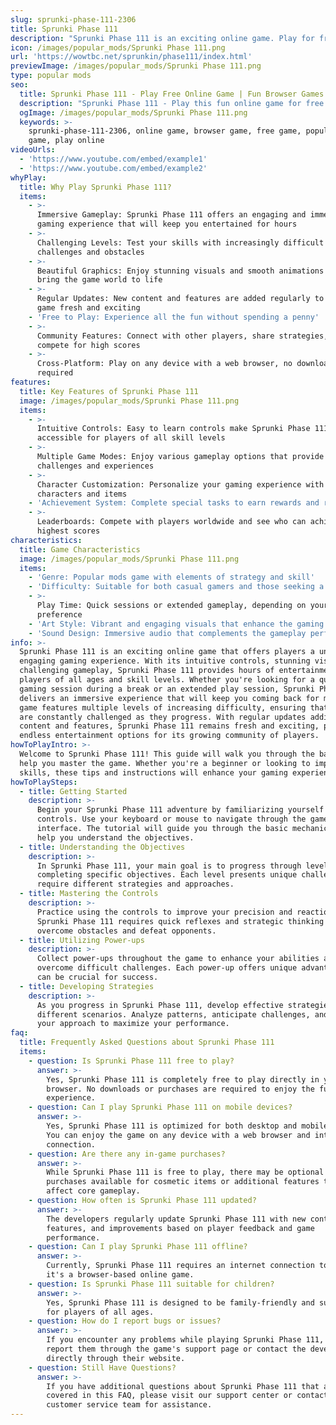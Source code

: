 ```yaml
---
slug: sprunki-phase-111-2306
title: Sprunki Phase 111
description: "Sprunki Phase 111 is an exciting online game. Play for free directly in your browser!"
icon: /images/popular_mods/Sprunki Phase 111.png
url: 'https://wowtbc.net/sprunkin/phase111/index.html'
previewImage: /images/popular_mods/Sprunki Phase 111.png
type: popular mods
seo:
  title: Sprunki Phase 111 - Play Free Online Game | Fun Browser Games
  description: "Sprunki Phase 111 - Play this fun online game for free in your browser. No download required!"
  ogImage: /images/popular_mods/Sprunki Phase 111.png
  keywords: >-
    sprunki-phase-111-2306, online game, browser game, free game, popular mods
    game, play online
videoUrls:
  - 'https://www.youtube.com/embed/example1'
  - 'https://www.youtube.com/embed/example2'
whyPlay:
  title: Why Play Sprunki Phase 111?
  items:
    - >-
      Immersive Gameplay: Sprunki Phase 111 offers an engaging and immersive
      gaming experience that will keep you entertained for hours
    - >-
      Challenging Levels: Test your skills with increasingly difficult
      challenges and obstacles
    - >-
      Beautiful Graphics: Enjoy stunning visuals and smooth animations that
      bring the game world to life
    - >-
      Regular Updates: New content and features are added regularly to keep the
      game fresh and exciting
    - 'Free to Play: Experience all the fun without spending a penny'
    - >-
      Community Features: Connect with other players, share strategies, and
      compete for high scores
    - >-
      Cross-Platform: Play on any device with a web browser, no downloads
      required
features:
  title: Key Features of Sprunki Phase 111
  image: /images/popular_mods/Sprunki Phase 111.png
  items:
    - >-
      Intuitive Controls: Easy to learn controls make Sprunki Phase 111
      accessible for players of all skill levels
    - >-
      Multiple Game Modes: Enjoy various gameplay options that provide different
      challenges and experiences
    - >-
      Character Customization: Personalize your gaming experience with unique
      characters and items
    - 'Achievement System: Complete special tasks to earn rewards and recognition'
    - >-
      Leaderboards: Compete with players worldwide and see who can achieve the
      highest scores
characteristics:
  title: Game Characteristics
  image: /images/popular_mods/Sprunki Phase 111.png
  items:
    - 'Genre: Popular mods game with elements of strategy and skill'
    - 'Difficulty: Suitable for both casual gamers and those seeking a challenge'
    - >-
      Play Time: Quick sessions or extended gameplay, depending on your
      preference
    - 'Art Style: Vibrant and engaging visuals that enhance the gaming experience'
    - 'Sound Design: Immersive audio that complements the gameplay perfectly'
info: >-
  Sprunki Phase 111 is an exciting online game that offers players a unique and
  engaging gaming experience. With its intuitive controls, stunning visuals, and
  challenging gameplay, Sprunki Phase 111 provides hours of entertainment for
  players of all ages and skill levels. Whether you're looking for a quick
  gaming session during a break or an extended play session, Sprunki Phase 111
  delivers an immersive experience that will keep you coming back for more. The
  game features multiple levels of increasing difficulty, ensuring that players
  are constantly challenged as they progress. With regular updates adding new
  content and features, Sprunki Phase 111 remains fresh and exciting, providing
  endless entertainment options for its growing community of players.
howToPlayIntro: >-
  Welcome to Sprunki Phase 111! This guide will walk you through the basics and
  help you master the game. Whether you're a beginner or looking to improve your
  skills, these tips and instructions will enhance your gaming experience.
howToPlaySteps:
  - title: Getting Started
    description: >-
      Begin your Sprunki Phase 111 adventure by familiarizing yourself with the
      controls. Use your keyboard or mouse to navigate through the game
      interface. The tutorial will guide you through the basic mechanics and
      help you understand the objectives.
  - title: Understanding the Objectives
    description: >-
      In Sprunki Phase 111, your main goal is to progress through levels by
      completing specific objectives. Each level presents unique challenges that
      require different strategies and approaches.
  - title: Mastering the Controls
    description: >-
      Practice using the controls to improve your precision and reaction time.
      Sprunki Phase 111 requires quick reflexes and strategic thinking to
      overcome obstacles and defeat opponents.
  - title: Utilizing Power-ups
    description: >-
      Collect power-ups throughout the game to enhance your abilities and
      overcome difficult challenges. Each power-up offers unique advantages that
      can be crucial for success.
  - title: Developing Strategies
    description: >-
      As you progress in Sprunki Phase 111, develop effective strategies for
      different scenarios. Analyze patterns, anticipate challenges, and adapt
      your approach to maximize your performance.
faq:
  title: Frequently Asked Questions about Sprunki Phase 111
  items:
    - question: Is Sprunki Phase 111 free to play?
      answer: >-
        Yes, Sprunki Phase 111 is completely free to play directly in your web
        browser. No downloads or purchases are required to enjoy the full game
        experience.
    - question: Can I play Sprunki Phase 111 on mobile devices?
      answer: >-
        Yes, Sprunki Phase 111 is optimized for both desktop and mobile play.
        You can enjoy the game on any device with a web browser and internet
        connection.
    - question: Are there any in-game purchases?
      answer: >-
        While Sprunki Phase 111 is free to play, there may be optional in-game
        purchases available for cosmetic items or additional features that don't
        affect core gameplay.
    - question: How often is Sprunki Phase 111 updated?
      answer: >-
        The developers regularly update Sprunki Phase 111 with new content,
        features, and improvements based on player feedback and game
        performance.
    - question: Can I play Sprunki Phase 111 offline?
      answer: >-
        Currently, Sprunki Phase 111 requires an internet connection to play as
        it's a browser-based online game.
    - question: Is Sprunki Phase 111 suitable for children?
      answer: >-
        Yes, Sprunki Phase 111 is designed to be family-friendly and suitable
        for players of all ages.
    - question: How do I report bugs or issues?
      answer: >-
        If you encounter any problems while playing Sprunki Phase 111, you can
        report them through the game's support page or contact the developers
        directly through their website.
    - question: Still Have Questions?
      answer: >-
        If you have additional questions about Sprunki Phase 111 that aren't
        covered in this FAQ, please visit our support center or contact our
        customer service team for assistance.
---
```


